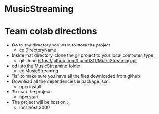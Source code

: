 # MusicStreaming
# Team colab directions
- Go to any directory you want to store the project 
     - cd DirectoryName
- Inside that directory, clone the git project to your local computer, type:
     - git clone https://github.com/trucn0311/MusicStreaming.git
- cd into the MusicStreaming folder
     - cd MusicStreaming
- "ls" to make sure you have all the files downloaded from github
- Download all the dependencies in package.json:
     - npm install
- To start the project:
     - npm start
- The project will be host on : 
     - localhost:3000
      
    
